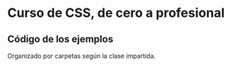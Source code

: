 # Curso de CSS, de cero a profesional

## Código de los ejemplos

Organizado por carpetas según la clase impartida.
